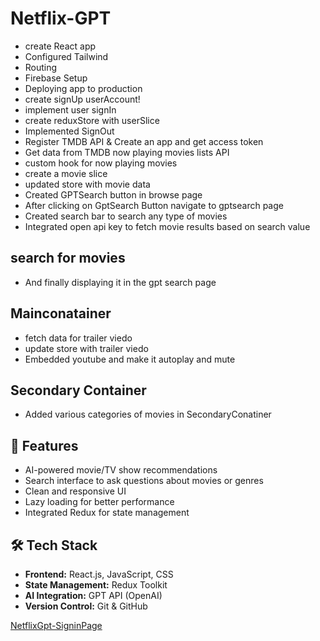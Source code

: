 # Netflix-GPT
- create React app
- Configured Tailwind
- Routing
- Firebase Setup
- Deploying app to production
- create signUp userAccount!
- implement user signIn
- create reduxStore with userSlice
- Implemented SignOut
- Register TMDB API & Create an app and get access token
- Get data from TMDB now playing movies lists API
- custom hook for now playing movies
- create a movie slice
- updated store with movie data
- Created GPTSearch button in browse page
- After clicking on GptSearch Button navigate to gptsearch page
- Created search bar to search any type of movies
- Integrated open api key to fetch movie results based on search value
## search for movies
- And finally displaying it in the gpt search page
## Mainconatainer
- fetch data for trailer viedo
- update store with trailer viedo
- Embedded youtube and make it autoplay and mute
## Secondary Container
- Added various categories of movies in SecondaryConatiner 

      
## 🚀 Features
- AI-powered movie/TV show recommendations
- Search interface to ask questions about movies or genres
- Clean and responsive UI
- Lazy loading for better performance
- Integrated Redux for state management

## 🛠️ Tech Stack
- **Frontend:** React.js, JavaScript, CSS
- **State Management:** Redux Toolkit
- **AI Integration:** GPT API (OpenAI)
- **Version Control:** Git & GitHub

[NetflixGpt-SigninPage](https://github.com/user-attachments/assets/5b066d5c-95f3-4f61-b0bc-91bedf6041f3)


